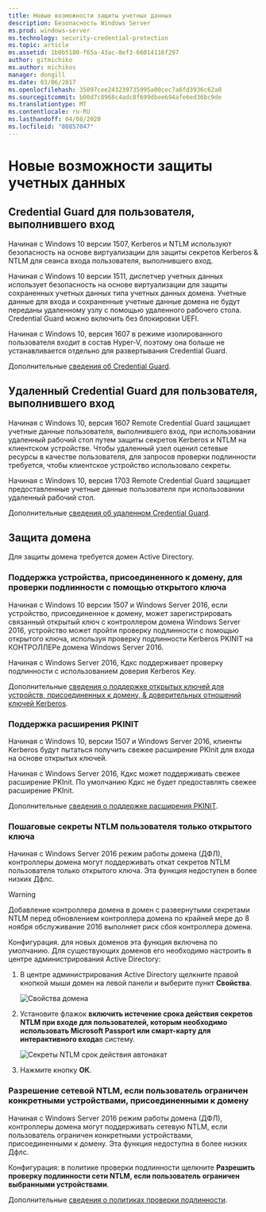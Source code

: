 ```yaml
---
title: Новые возможности защиты учетных данных
description: Безопасность Windows Server
ms.prod: windows-server
ms.technology: security-credential-protection
ms.topic: article
ms.assetid: 1b0b5180-f65a-43ac-8ef3-66014116f297
author: gitmichiko
ms.author: michikos
manager: dongill
ms.date: 03/06/2017
ms.openlocfilehash: 35097cee243239735995a00cec7a6fd3936c62a8
ms.sourcegitcommit: b00d7c8968c4adc8f699dbee694afe6ed36bc9de
ms.translationtype: MT
ms.contentlocale: ru-RU
ms.lasthandoff: 04/08/2020
ms.locfileid: "80857047"
---
```

# <a name="whats-new-in-credential-protection"></a>Новые возможности защиты учетных данных

## <a name="credential-guard-for-signed-in-user"></a>Credential Guard для пользователя, выполнившего вход

Начиная с Windows 10 версии 1507, Kerberos и NTLM используют безопасность на основе виртуализации для защиты секретов Kerberos & NTLM для сеанса входа пользователя, выполнившего вход. 

Начиная с Windows 10 версии 1511, диспетчер учетных данных использует безопасность на основе виртуализации для защиты сохраненных учетных данных типа учетных данных домена. Учетные данные для входа и сохраненные учетные данные домена не будут переданы удаленному узлу с помощью удаленного рабочего стола. Credential Guard можно включить без блокировки UEFI.

Начиная с Windows 10, версия 1607 в режиме изолированного пользователя входит в состав Hyper-V, поэтому она больше не устанавливается отдельно для развертывания Credential Guard.

Дополнительные [сведения об Credential Guard](https://technet.microsoft.com/itpro/windows/keep-secure/credential-guard).


## <a name="remote-credential-guard-for-signed-in-user"></a>Удаленный Credential Guard для пользователя, выполнившего вход

Начиная с Windows 10, версия 1607 Remote Credential Guard защищает учетные данные пользователя, выполнившего вход, при использовании удаленный рабочий стол путем защиты секретов Kerberos и NTLM на клиентском устройстве. Чтобы удаленный узел оценил сетевые ресурсы в качестве пользователя, для запросов проверки подлинности требуется, чтобы клиентское устройство использовало секреты.

Начиная с Windows 10, версия 1703 Remote Credential Guard защищает предоставленные учетные данные пользователя при использовании удаленный рабочий стол.

Дополнительные [сведения об удаленном Credential Guard](https://technet.microsoft.com/itpro/windows/keep-secure/remote-credential-guard).

## <a name="domain-protections"></a>Защита домена

Для защиты домена требуется домен Active Directory.

### <a name="domain-joined-device-support-for-authentication-using-public-key"></a>Поддержка устройства, присоединенного к домену, для проверки подлинности с помощью открытого ключа

Начиная с Windows 10 версии 1507 и Windows Server 2016, если устройство, присоединенное к домену, может зарегистрировать связанный открытый ключ с контроллером домена Windows Server 2016, устройство может пройти проверку подлинности с помощью открытого ключа, используя проверку подлинности Kerberos PKINIT на КОНТРОЛЛЕРе домена Windows Server 2016.

Начиная с Windows Server 2016, Кдкс поддерживает проверку подлинности с использованием доверия Kerberos Key.  

Дополнительные [сведения о поддержке открытых ключей для устройств, присоединенных к домену, & доверительных отношений ключей Kerberos](https://technet.microsoft.com/windows-server-docs/security/kerberos/whats-new-in-kerberos-authentication).

### <a name="pkinit-freshness-extension-support"></a>Поддержка расширения PKINIT

Начиная с Windows 10, версии 1507 и Windows Server 2016, клиенты Kerberos будут пытаться получить свежее расширение PKInit для входа на основе открытых ключей. 

Начиная с Windows Server 2016, Кдкс может поддерживать свежее расширение PKInit.  По умолчанию Кдкс не будет предоставлять свежее расширение PKInit. 

Дополнительные [сведения о поддержке расширения PKINIT](https://technet.microsoft.com/windows-server-docs/security/kerberos/whats-new-in-kerberos-authentication).

### <a name="rolling-public-key-only-users-ntlm-secrets"></a>Пошаговые секреты NTLM пользователя только открытого ключа

Начиная с Windows Server 2016 режим работы домена (ДФЛ), контроллеры домена могут поддерживать откат секретов NTLM пользователя только открытого ключа. Эта функция недоступен в более низких Дфлс.

> [!WARNING] 
> Добавление контроллера домена в домен с развернутыми секретами NTLM перед обновлением контроллера домена по крайней мере до 8 ноября обслуживание 2016 выполняет риск сбоя контроллера домена. 

Конфигурация. для новых доменов эта функция включена по умолчанию. Для существующих доменов его необходимо настроить в центре администрирования Active Directory: 

1. В центре администрирования Active Directory щелкните правой кнопкой мыши домен на левой панели и выберите пункт **Свойства**.

    ![Свойства домена](../media/Credentials-Protection-And-Management/domain-properties.png)

2. Установите флажок **включить истечение срока действия секретов NTLM при входе для пользователей, которым необходимо использовать Microsoft Passport или смарт-карту для интерактивного входа**в систему.

    ![Секреты NTLM срок действия автонакат](../media/Credentials-Protection-And-Management/autoroll-ntlm.png)

3. Нажмите кнопку **ОК**. 

### <a name="allowing-network-ntlm-when-user-is-restricted-to-specific-domain-joined-devices"></a>Разрешение сетевой NTLM, если пользователь ограничен конкретными устройствами, присоединенными к домену

Начиная с Windows Server 2016 режим работы домена (ДФЛ), контроллеры домена могут поддерживать сетевую NTLM, если пользователь ограничен конкретными устройствами, присоединенными к домену. Эта функция недоступна в более низких Дфлс.

Конфигурация: в политике проверки подлинности щелкните **Разрешить проверку подлинности сети NTLM, если пользователь ограничен выбранными устройствами**. 

Дополнительные [сведения о политиках проверки подлинности](https://technet.microsoft.com/windows-server-docs/security/credentials-protection-and-management/authentication-policies-and-authentication-policy-silos).
